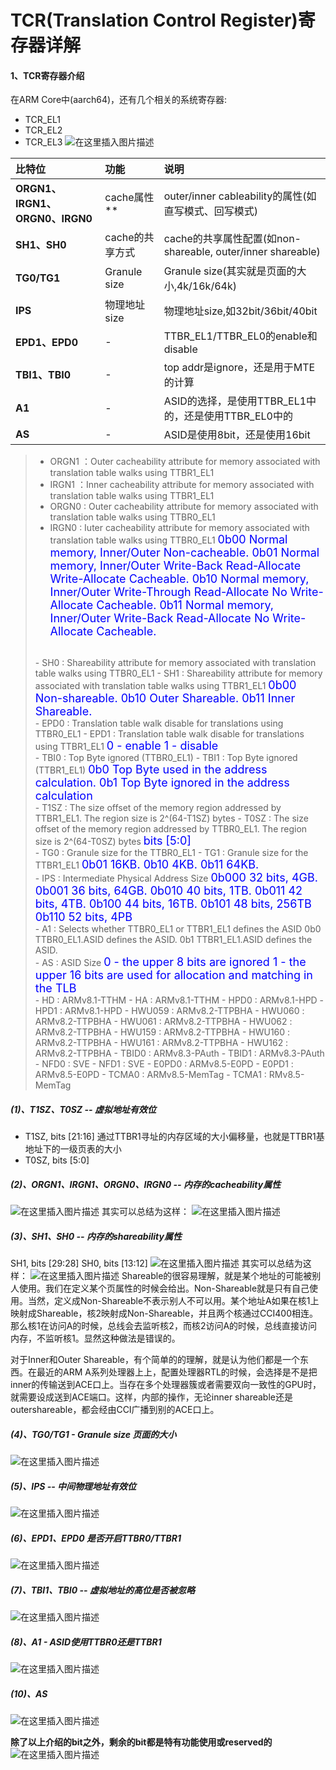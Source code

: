 # TCR(Translation Control Register)寄存器详解



#### 1、TCR寄存器介绍

在ARM Core中(aarch64)，还有几个相关的系统寄存器:
- TCR_EL1
-  TCR_EL2
-  TCR_EL3
![在这里插入图片描述](https://img-blog.csdnimg.cn/20201013093543933.png?x-oss-process=image/watermark,type_ZmFuZ3poZW5naGVpdGk,shadow_10,text_aHR0cHM6Ly9ibG9nLmNzZG4ubmV0L3dlaXhpbl80MjEzNTA4Nw==,size_16,color_FFFFFF,t_70#pic_center)

比特位| 功能|说明|
|:-------- | :----- | :-----
|**ORGN1、IRGN1、ORGN0、IRGN0**|cache属性**|outer/inner cableability的属性(如直写模式、回写模式)
|**SH1、SH0**|cache的共享方式|cache的共享属性配置(如non-shareable, outer/inner shareable)
|**TG0/TG1**|Granule size|Granule size(其实就是页面的大小,4k/16k/64k)
|**IPS**|物理地址size|物理地址size,如32bit/36bit/40bit
|**EPD1、EPD0**|-|TTBR_EL1/TTBR_EL0的enable和disable
|**TBI1、TBI0**|-|top addr是ignore，还是用于MTE的计算
|**A1**|-|ASID的选择，是使用TTBR_EL1中的，还是使用TTBR_EL0中的
|**AS**|-|ASID是使用8bit，还是使用16bit

>- ORGN1 ：Outer cacheability attribute for memory associated with translation table walks using TTBR1_EL1
>- IRGN1 ：Inner cacheability attribute for memory associated with translation table walks using TTBR1_EL1
>- ORGN0 : Outer cacheability attribute for memory associated with translation table walks using TTBR0_EL1
>- IRGN0 : Iuter cacheability attribute for memory associated with translation table walks using TTBR0_EL1
>   <font color=blue size=4>0b00 Normal memory, Inner/Outer Non-cacheable.
0b01 Normal memory, Inner/Outer Write-Back Read-Allocate Write-Allocate Cacheable.
0b10 Normal memory, Inner/Outer Write-Through Read-Allocate No Write-Allocate Cacheable.
0b11 Normal memory, Inner/Outer Write-Back Read-Allocate No Write-Allocate Cacheable.</font>
><br>
>- SH0 : Shareability attribute for memory associated with translation table walks using TTBR0_EL1
>- SH1 : Shareability attribute for memory associated with translation table walks using TTBR1_EL1
><font color=blue size=4>0b00 Non-shareable.
>0b10 Outer Shareable.
>0b11 Inner Shareable.</font>
><br>
>- EPD0 : Translation table walk disable for translations using TTBR0_EL1
>- EPD1 : Translation table walk disable for translations using TTBR1_EL1
><font color=blue size=4>0 - enable
>1 - disable</font>
><br>
>- TBI0 : Top Byte ignored (TTBR0_EL1)
>- TBI1 : Top Byte ignored (TTBR1_EL1)
><font color=blue size=4>0b0 Top Byte used in the address calculation.
>0b1 Top Byte ignored in the address calculation</font>
><br>
>- T1SZ : The size offset of the memory region addressed by TTBR1_EL1. The region size is 2^(64-T1SZ) bytes
>- T0SZ : The size offset of the memory region addressed by TTBR0_EL1. The region size is 2^(64-T0SZ) bytes
><font color=blue size=4>bits [5:0]</font>
><br>
>- TG0 : Granule size for the TTBR0_EL1
>- TG1 : Granule size for the TTBR1_EL1
><font color=blue size=4>0b01 16KB.
>0b10 4KB.
>0b11 64KB.</font>
><br>
>- IPS : Intermediate Physical Address Size
><font color=blue size=4>0b000 32 bits, 4GB.
>0b001 36 bits, 64GB.
>0b010 40 bits, 1TB.
>0b011 42 bits, 4TB.
>0b100 44 bits, 16TB.
>0b101 48 bits, 256TB
>0b110 52 bits, 4PB</font>
><br>
>- A1 : Selects whether TTBR0_EL1 or TTBR1_EL1 defines the ASID
>0b0 TTBR0_EL1.ASID defines the ASID.
>0b1 TTBR1_EL1.ASID defines the ASID.
><br>
>- AS : ASID Size
><font color=blue size=4>0 - the upper 8 bits are ignored
>1 - the upper 16 bits are used for allocation and matching in the TLB</font>
><br>
>- HD : ARMv8.1-TTHM
>- HA : ARMv8.1-TTHM
>- HPD0 : ARMv8.1-HPD
>- HPD1 : ARMv8.1-HPD
>- HWU059 : ARMv8.2-TTPBHA
>- HWU060 : ARMv8.2-TTPBHA
>- HWU061 : ARMv8.2-TTPBHA
>- HWU062 : ARMv8.2-TTPBHA
>- HWU159 : ARMv8.2-TTPBHA
>- HWU160 : ARMv8.2-TTPBHA
>- HWU161 : ARMv8.2-TTPBHA
>- HWU162 : ARMv8.2-TTPBHA
>- TBID0 : ARMv8.3-PAuth
>- TBID1 : ARMv8.3-PAuth
>- NFD0 : SVE
>- NFD1 : SVE
>- E0PD0 : ARMv8.5-E0PD
>- E0PD1 : ARMv8.5-E0PD
>- TCMA0 : ARMv8.5-MemTag
>- TCMA1 : RMv8.5-MemTag
>
##### (1)、T1SZ、T0SZ -- 虚拟地址有效位
- T1SZ, bits [21:16] 通过TTBR1寻址的内存区域的大小偏移量，也就是TTBR1基地址下的一级页表的大小
- T0SZ, bits [5:0]

##### (2)、ORGN1、IRGN1、ORGN0、IRGN0 -- 内存的cacheability属性
![在这里插入图片描述](https://img-blog.csdnimg.cn/20201013175241972.png?x-oss-process=image/watermark,type_ZmFuZ3poZW5naGVpdGk,shadow_10,text_aHR0cHM6Ly9ibG9nLmNzZG4ubmV0L3dlaXhpbl80MjEzNTA4Nw==,size_16,color_FFFFFF,t_70#pic_center)
其实可以总结为这样：
![在这里插入图片描述](https://img-blog.csdnimg.cn/20201013175443123.png?x-oss-process=image/watermark,type_ZmFuZ3poZW5naGVpdGk,shadow_10,text_aHR0cHM6Ly9ibG9nLmNzZG4ubmV0L3dlaXhpbl80MjEzNTA4Nw==,size_16,color_FFFFFF,t_70#pic_center)
##### (3)、SH1、SH0 -- 内存的shareability属性
SH1, bits [29:28]
SH0, bits [13:12]
![在这里插入图片描述](https://img-blog.csdnimg.cn/20201013184939895.png?x-oss-process=image/watermark,type_ZmFuZ3poZW5naGVpdGk,shadow_10,text_aHR0cHM6Ly9ibG9nLmNzZG4ubmV0L3dlaXhpbl80MjEzNTA4Nw==,size_16,color_FFFFFF,t_70#pic_center)
其实可以总结为这样：
![在这里插入图片描述](https://img-blog.csdnimg.cn/20201013184959803.png?x-oss-process=image/watermark,type_ZmFuZ3poZW5naGVpdGk,shadow_10,text_aHR0cHM6Ly9ibG9nLmNzZG4ubmV0L3dlaXhpbl80MjEzNTA4Nw==,size_16,color_FFFFFF,t_70#pic_center)
Shareable的很容易理解，就是某个地址的可能被别人使用。我们在定义某个页属性的时候会给出。Non-Shareable就是只有自己使用。当然，定义成Non-Shareable不表示别人不可以用。某个地址A如果在核1上映射成Shareable，核2映射成Non-Shareable，并且两个核通过CCI400相连。那么核1在访问A的时候，总线会去监听核2，而核2访问A的时候，总线直接访问内存，不监听核1。显然这种做法是错误的。

对于Inner和Outer Shareable，有个简单的的理解，就是认为他们都是一个东西。在最近的ARM A系列处理器上上，配置处理器RTL的时候，会选择是不是把inner的传输送到ACE口上。当存在多个处理器簇或者需要双向一致性的GPU时，就需要设成送到ACE端口。这样，内部的操作，无论inner shareable还是outershareable，都会经由CCI广播到别的ACE口上。

##### (4)、TG0/TG1 - Granule size 页面的大小
![在这里插入图片描述](https://img-blog.csdnimg.cn/20201014112337111.png?x-oss-process=image/watermark,type_ZmFuZ3poZW5naGVpdGk,shadow_10,text_aHR0cHM6Ly9ibG9nLmNzZG4ubmV0L3dlaXhpbl80MjEzNTA4Nw==,size_16,color_FFFFFF,t_70#pic_center)
##### (5)、IPS -- 中间物理地址有效位
![在这里插入图片描述](https://img-blog.csdnimg.cn/20201014121152796.png?x-oss-process=image/watermark,type_ZmFuZ3poZW5naGVpdGk,shadow_10,text_aHR0cHM6Ly9ibG9nLmNzZG4ubmV0L3dlaXhpbl80MjEzNTA4Nw==,size_16,color_FFFFFF,t_70#pic_center)
##### (6)、EPD1、EPD0 是否开启TTBR0/TTBR1
![在这里插入图片描述](https://img-blog.csdnimg.cn/20201014121854445.png?x-oss-process=image/watermark,type_ZmFuZ3poZW5naGVpdGk,shadow_10,text_aHR0cHM6Ly9ibG9nLmNzZG4ubmV0L3dlaXhpbl80MjEzNTA4Nw==,size_16,color_FFFFFF,t_70#pic_center)
##### (7)、TBI1、TBI0 -- 虚拟地址的高位是否被忽略
![在这里插入图片描述](https://img-blog.csdnimg.cn/20201014122151709.png?x-oss-process=image/watermark,type_ZmFuZ3poZW5naGVpdGk,shadow_10,text_aHR0cHM6Ly9ibG9nLmNzZG4ubmV0L3dlaXhpbl80MjEzNTA4Nw==,size_16,color_FFFFFF,t_70#pic_center)
##### (8)、A1 - ASID使用TTBR0还是TTBR1
![在这里插入图片描述](https://img-blog.csdnimg.cn/20201014122307975.png#pic_center)
##### (10)、AS
![在这里插入图片描述](https://img-blog.csdnimg.cn/20201014122355798.png?x-oss-process=image/watermark,type_ZmFuZ3poZW5naGVpdGk,shadow_10,text_aHR0cHM6Ly9ibG9nLmNzZG4ubmV0L3dlaXhpbl80MjEzNTA4Nw==,size_16,color_FFFFFF,t_70#pic_center)

**除了以上介绍的bit之外，剩余的bit都是特有功能使用或reserved的**
![在这里插入图片描述](https://img-blog.csdnimg.cn/20201014122503871.png#pic_center)

